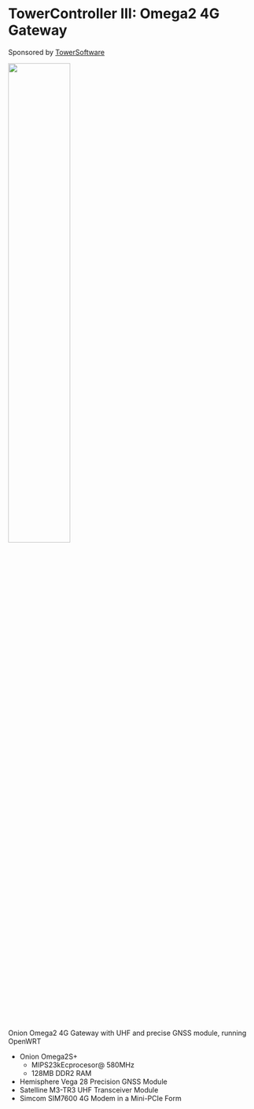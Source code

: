 # TowerController III: Omega2 4G Gateway

Sponsored by [TowerSoftware](http://www.towersoftwareltd.com/)

<img src="https://github.com/hotteshen/omega2-4g-gateway/blob/develop/doc/preview-3d.png?raw=true" style="width: 50%;">

Onion Omega2 4G Gateway with UHF and precise GNSS module, running OpenWRT
* Onion Omega2S+
  - MIPS23kEcprocesor@ 580MHz
  - 128MB DDR2 RAM
* Hemisphere Vega 28 Precision GNSS Module
* Satelline M3-TR3 UHF Transceiver Module
* Simcom SIM7600 4G Modem in a Mini-PCIe Form
